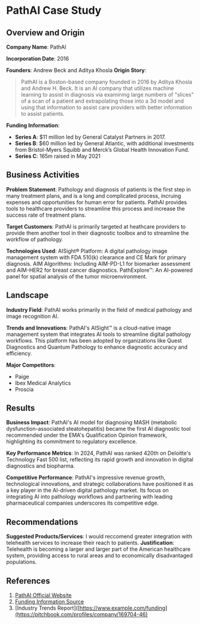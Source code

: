 # PathAI Case Study

## Overview and Origin

**Company Name**: PathAI

**Incorporation Date**: 2016

**Founders**: Andrew Beck and Aditya Khosla 
**Origin Story**:
> PathAI is a Boston-based company founded in 2016 by Aditya Khosla and Andrew H. Beck. It is an AI company that utilizes machine learning to assist in diagnosis via examining large numbers of "slices" of a scan of a patient and extrapolating those into a 3d model and using that information to assist care providers with better information to assist patients.

**Funding Information**:
- **Series A**: $11 million led by General Catalyst Partners in 2017.
- **Series B**:  $60 million led by General Atlantic, with additional investments from Bristol-Myers Squibb and Merck’s Global Health Innovation Fund.
- **Series C**: 165m raised in May 2021

## Business Activities

**Problem Statement**:
Pathology and diagnosis of patients is the first step in many treatment plans, and is a long and complicated process, incruing expenses and opportunities for human error for patients. PathAI provides tools to healthcare providers to streamline this process and increase the success rate of treatment plans.

**Target Customers**:
PathAI is primarily targeted at heathcare providers to provide them another tool in their diagnostic toolbox and to streamline the workflow of pathology.

**Technologies Used**:
AISight® Platform: A digital pathology image management system with FDA 510(k) clearance and CE Mark for primary diagnosis. 
AIM Algorithms: Including AIM-PD-L1 for biomarker assessment and AIM-HER2 for breast cancer diagnostics. PathExplore™: An AI-powered panel for spatial analysis of the tumor microenvironment. 

## Landscape

**Industry Field**:
PathAI works primarily in the field of medical pathology and image recognition AI.

**Trends and Innovations**:
PathAI's AISight™ is a cloud-native image management system that integrates AI tools to streamline digital pathology workflows. This platform has been adopted by organizations like Quest Diagnostics and Quantum Pathology to enhance diagnostic accuracy and efficiency.



**Major Competitors**:
- Paige
- Ibex Medical Analytics
- Proscia

## Results

**Business Impact**:
PathAI's AI model for diagnosing MASH (metabolic dysfunction-associated steatohepatitis) became the first AI diagnostic tool recommended under the EMA's Qualification Opinion framework, highlighting its commitment to regulatory excellence.

**Key Performance Metrics**:
In 2024, PathAI was ranked 420th on Deloitte's Technology Fast 500 list, reflecting its rapid growth and innovation in digital diagnostics and biopharma.

**Competitive Performance**:
PathAI's impressive revenue growth, technological innovations, and strategic collaborations have positioned it as a key player in the AI-driven digital pathology market. Its focus on integrating AI into pathology workflows and partnering with leading pharmaceutical companies underscores its competitive edge.
## Recommendations

**Suggested Products/Services**:
I would reccomend greater integration with telehealth services to increase their reach to patients.
**Justification**:
Telehealth is becoming a larger and larger part of the American healthcare system, providing access to rural areas and to economically disadvantaged populations.

## References

1. [PathAI Official Website](https://www.pathai.com)
2. [Funding Information Source](https://www.forbes.com/companies/pathai)
3. [Industry Trends Report]([https://www.example.com/funding](https://pitchbook.com/profiles/company/169704-46)

